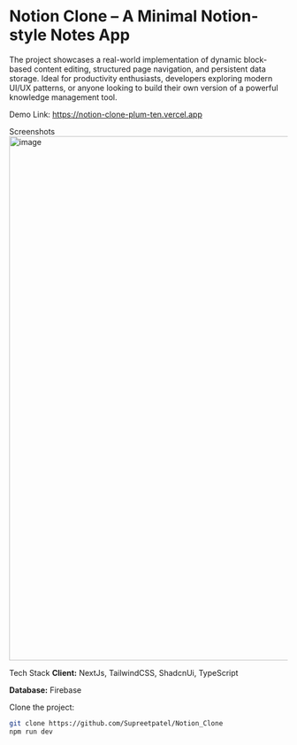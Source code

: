# Notion Clone – A Minimal Notion-style Notes App
The project showcases a real-world implementation of dynamic block-based content editing, structured page navigation, and persistent data storage. Ideal for productivity enthusiasts, developers exploring modern UI/UX patterns, or anyone looking to build their own version of a powerful knowledge management tool.

Demo Link: https://notion-clone-plum-ten.vercel.app

Screenshots
<img width="948" alt="image" src="https://github.com/user-attachments/assets/3e8b86be-8dc2-485e-9c2e-b83c13a4d7a6" />

Tech Stack
**Client:** NextJs, TailwindCSS, ShadcnUi, TypeScript

**Database:** Firebase

Clone the project: 
```bash
git clone https://github.com/Supreetpatel/Notion_Clone
npm run dev

